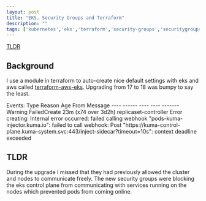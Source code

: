 ```yaml
---
layout: post
title: "EKS, Security Groups and Terraform"
description: ""
tags: ['kubernetes','eks','terraform','security-groups','securitygroups']
---
```


<a href="#tldr">TLDR</a>

<p>
<h2>Background</h2>
I use a module in terraform to auto-create nice default settings with eks and aws called <a href="https://github.com/terraform-aws-modules/terraform-aws-eks">terraform-aws-eks</a>.
Upgrading from 17 to 18 was bumpy to say the least.
</p>

<p>
Events:
  Type     Reason            Age                  From                   Message
  ----     ------            ----                 ----                   -------
  Warning  FailedCreate      23m (x74 over 3d2h)  replicaset-controller  Error creating: Internal error occurred: failed calling webhook "pods-kuma-injector.kuma.io": failed to call webhook: Post "https://kuma-control-plane.kuma-system.svc:443/inject-sidecar?timeout=10s": context deadline exceeded

</p>

<p>
<h2 id="#tldr">TLDR</h2>
During the upgrade I missed that they had previously allowed the cluster and nodes to communicate freely.
The new security groups were blocking the eks control plane from communicating with services running on the nodes which prevented pods from coming online.
</p>
